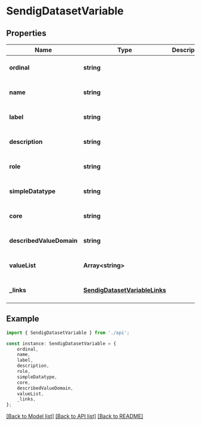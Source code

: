 # SendigDatasetVariable


## Properties

Name | Type | Description | Notes
------------ | ------------- | ------------- | -------------
**ordinal** | **string** |  | [optional] [default to undefined]
**name** | **string** |  | [optional] [default to undefined]
**label** | **string** |  | [optional] [default to undefined]
**description** | **string** |  | [optional] [default to undefined]
**role** | **string** |  | [optional] [default to undefined]
**simpleDatatype** | **string** |  | [optional] [default to undefined]
**core** | **string** |  | [optional] [default to undefined]
**describedValueDomain** | **string** |  | [optional] [default to undefined]
**valueList** | **Array&lt;string&gt;** |  | [optional] [default to undefined]
**_links** | [**SendigDatasetVariableLinks**](SendigDatasetVariableLinks.md) |  | [optional] [default to undefined]

## Example

```typescript
import { SendigDatasetVariable } from './api';

const instance: SendigDatasetVariable = {
    ordinal,
    name,
    label,
    description,
    role,
    simpleDatatype,
    core,
    describedValueDomain,
    valueList,
    _links,
};
```

[[Back to Model list]](../README.md#documentation-for-models) [[Back to API list]](../README.md#documentation-for-api-endpoints) [[Back to README]](../README.md)
